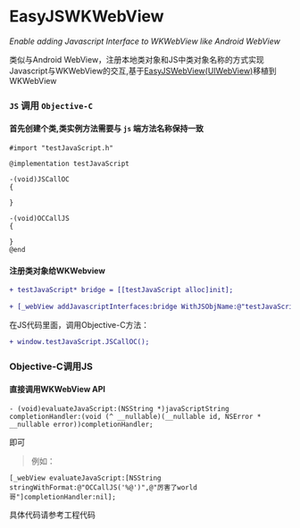 # EasyJSWKWebView

_Enable adding Javascript Interface to WKWebView like Android WebView_

类似与Android WebView，注册本地类对象和JS中类对象名称的方式实现Javascript与WKWebView的交互,基于[EasyJSWebView(UIWebView)](https://github.com/dukeland/EasyJSWebView)移植到WKWebView

### `JS` 调用 `Objective-C`

#### 首先创建个类,类实例方法需要与 `js` 端方法名称保持一致
```
#import "testJavaScript.h"

@implementation testJavaScript

-(void)JSCallOC
{

}

-(void)OCCallJS
{

}
@end
```
#### 注册类对象给WKWebview
```diff
+ testJavaScript* bridge = [[testJavaScript alloc]init];
    
+ [_webView addJavascriptInterfaces:bridge WithJSObjName:@"testJavaScript"];    
```

在JS代码里面，调用Objective-C方法：

```diff
+ window.testJavaScript.JSCallOC();
```

### Objective-C调用JS
   
#### 直接调用WKWebView API 
   
```oc
- (void)evaluateJavaScript:(NSString *)javaScriptString completionHandler:(void (^ __nullable)(__nullable id, NSError * __nullable error))completionHandler;
```
即可  
  
> 例如：
  
```oc
[_webView evaluateJavaScript:[NSString  stringWithFormat:@"OCCallJS('%@')",@"厉害了world哥"]completionHandler:nil];
```

具体代码请参考工程代码